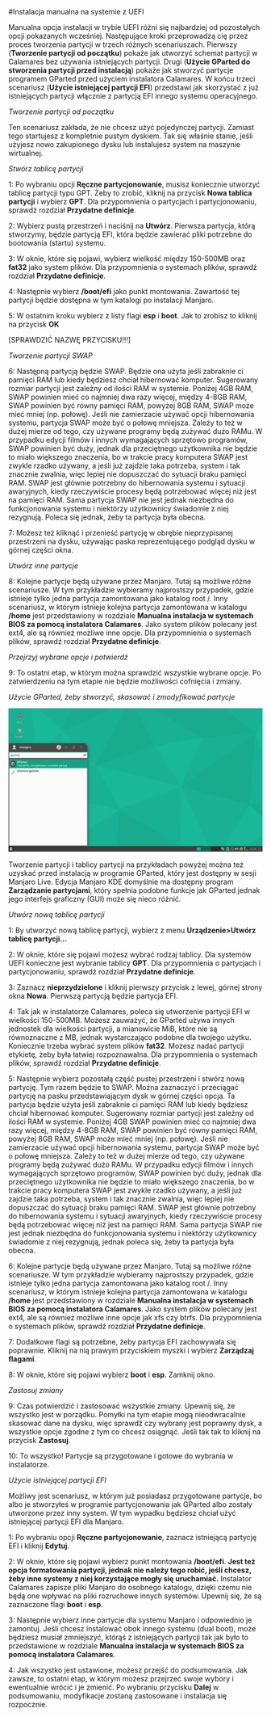 ﻿#Instalacja manualna na systemie z UEFI

Manualna opcja instalacji w trybie UEFI różni się najbardziej od pozostałych opcji pokazanych wcześniej. Następujące kroki przeprowadzą cię przez proces tworzenia partycji w trzech różnych scenariuszach. Pierwszy (**Tworzenie partycji od początku**) pokaże jak utworzyć schemat partycji w Calamares bez używania istniejących partycji. Drugi (**Użycie GParted do stworzenia partycji przed instalacją**) pokaże jak stworzyć partycje programem GParted przed użyciem instalatora Calamares. W końcu trzeci scenariusz (**Użycie istniejącej partycji EFI**) przedstawi jak skorzystać z już istniejących partycji włącznie z partycją EFI innego systemu operacyjnego.

*Tworzenie partycji od początku*

Ten scenariusz zakłada, że nie chcesz użyć pojedynczej partycji. Zamiast tego startujesz z kompletnie pustym dyskiem. Tak się właśnie stanie, jeśli użyjesz nowo zakupionego dysku lub instalujesz system na maszynie wirtualnej.

*Stwórz tablicę partycji*

1: Po wybraniu opcji **Ręczne partycjonowanie**, musisz koniecznie utworzyć tablicę partycji typu GPT. Żeby to zrobić, kliknij na przycisk **Nowa tablica partycji** i wybierz **GPT**. Dla przypomnienia o partycjach i partycjonowaniu, sprawdź rozdział **Przydatne definicje**.

2: Wybierz pustą przestrzeń i naciśnij na **Utwórz**. Pierwsza partycja, którą stworzymy, będzie partycją EFI, która będzie zawierać pliki potrzebne do bootowania (startu) systemu.

3: W oknie, które się pojawi, wybierz wielkość między 150-500MB oraz **fat32** jako system plików. Dla przypomnienia o systemach plików, sprawdź rozdział **Przydatne definicje**.


4: Następnie wybierz **/boot/efi** jako punkt montowania. Zawartość tej partycji będzie dostępna w tym katalogi po instalacji Manjaro.

5: W ostatnim kroku wybierz z listy flagi **esp** i **boot**. Jak to zrobisz to kliknij na przycisk **OK**

[SPRAWDZIĆ NAZWĘ PRZYCISKU!!!]

*Tworzenie partycji SWAP*

6: Następną partycją będzie SWAP. Będzie ona użyta jeśli zabraknie ci pamięci RAM lub kiedy będziesz chciał hibernować komputer. Sugerowany rozmiar partycji jest zależny od ilości RAM w systemie. Poniżej 4GB RAM, SWAP powinien mieć co najmniej dwa razy więcej, między 4-8GB RAM, SWAP powinien być równy pamięci RAM, powyżej 8GB RAM, SWAP może mieć mniej (np. połowę). Jeśli nie zamierzacie używać opcji hibernowania systemu, partycja SWAP może być o połowę mniejsza. Zależy to też w dużej mierze od tego, czy używane programy będą zużywać dużo RAMu. W przypadku edycji filmów i innych wymagających sprzętowo programów, SWAP powinien być duży, jednak dla przeciętnego użytkownika nie będzie to miało większego znaczenia, bo w trakcie pracy komputera SWAP jest zwykle rzadko używany, a jeśli już zajdzie taka potrzeba, system i tak znacznie zwalnia, więc lepiej nie dopuszczać do sytuacji braku pamięci RAM. SWAP jest głównie potrzebny do hibernowania systemu i sytuacji awaryjnych, kiedy rzeczywiście procesy będą potrzebować więcej niż jest na pamięci RAM. Sama partycja SWAP nie jest jednak niezbędna do funkcjonowania systemu i niektórzy użytkownicy świadomie z niej rezygnują. Poleca się jednak, żeby ta partycja była obecna.

7: Możesz też kliknąć i przenieść partycję w obrębie nieprzypisanej przestrzeni na dysku, używając paska reprezentującego podgląd dysku w górnej części okna.

*Utwórz inne partycje*

8: Kolejne partycje będą używane przez Manjaro. Tutaj są możliwe różne scenariusze. W tym przykładzie wybieramy najprostszy przypadek, gdzie istnieje tylko jedna partycja zamontowana jako katalog root /. Inny scenariusz, w którym istnieje kolejna partycja zamontowana w katalogu **/home** jest przedstawiony w rozdziale **Manualna instalacja w systemach BIOS za pomocą instalatora Calamares**. Jako system plików polecany jest ext4, ale są również możliwe inne opcje. Dla przypomnienia o systemach plików, sprawdź rozdział **Przydatne definicje**.

*Przejrzyj wybrane opcje i potwierdź*

9: To ostatni etap, w którym można sprawdzić wszystkie wybrane opcje. Po zatwierdzeniu na tym etapie nie będzie możliwości cofnięcia i zmiany.

*Użycie GParted, żeby stworzyć, skasować i zmodyfikować partycje*

![](../images/gparted1.png)

Tworzenie partycji i tablicy partycji na przykładach powyżej można też uzyskać przed instalacją w programie GParted, który jest dostępny w sesji Manjaro Live. Edycja Manjaro KDE domyślnie ma dostępny program **Zarządzanie partycjami**, który spełnia podobne funkcje jak GParted jednak jego interfejs graficzny (GUI) może się nieco różnić.

*Utwórz nową tablicę partycji*

1: By utworzyć nową tablicę partycji, wybierz z menu **Urządzenie>Utwórz tablicę partycji...**

2: W oknie, które się pojawi możesz wybrać rodzaj tablicy. Dla systemów UEFI konieczne jest wybranie tablicy **GPT**. Dla przypomnienia o partycjach i partycjonowaniu, sprawdź rozdział **Przydatne definicje**.

3: Zaznacz **nieprzydzielone** i kliknij pierwszy przycisk z lewej, górnej strony okna **Nowa**. Pierwszą partycją będzie partycja EFI.

4: Tak jak w instalatorze Calamares, poleca się utworzenie partycji EFI w wielkości 150-500MB. Możesz zauważyć, że GParted używa innych jednostek dla wielkości partycji, a mianowicie MiB, które nie są równoznaczne z MB, jednak wystarczająco podobne dla twojego użytku. Koniecznie trzeba wybrać system plików **fat32**. Możesz nadać partycji etykietę, żeby była łatwiej rozpoznawalna. Dla przypomnienia o systemach plików, sprawdź rozdział **Przydatne definicje**.

5: Następnie wybierz pozostałą część pustej przestrzeni i stwórz nową partycję. Tym razem będzie to SWAP. Można zaznaczyć i przeciągać partycję na pasku przedstawiającym dysk w górnej części opcja. Ta partycja będzie użyta jeśli zabraknie ci pamięci RAM lub kiedy będziesz chciał hibernować komputer. Sugerowany rozmiar partycji jest zależny od ilości RAM w systemie. Poniżej 4GB SWAP powinien mieć co najmniej dwa razy więcej, między 4-8GB RAM, SWAP powinien być równy pamięci RAM, powyżej 8GB RAM, SWAP może mieć mniej (np. połowę). Jeśli nie zamierzacie używać opcji hibernowania systemu, partycja SWAP może być o połowę mniejsza. Zależy to też w dużej mierze od tego, czy używane programy będą zużywać dużo RAMu. W przypadku edycji filmów i innych wymagających sprzętowo programów, SWAP powinien być duży, jednak dla przeciętnego użytkownika nie będzie to miało większego znaczenia, bo w trakcie pracy komputera SWAP jest zwykle rzadko używany, a jeśli już zajdzie taka potrzeba, system i tak znacznie zwalnia, więc lepiej nie dopuszczać do sytuacji braku pamięci RAM. SWAP jest głównie potrzebny do hibernowania systemu i sytuacji awaryjnych, kiedy rzeczywiście procesy będą potrzebować więcej niż jest na pamięci RAM. Sama partycja SWAP nie jest jednak niezbędna do funkcjonowania systemu i niektórzy użytkownicy świadomie z niej rezygnują, jednak poleca się, żeby ta partycja była obecna.

6: Kolejne partycje będą używane przez Manjaro. Tutaj są możliwe różne scenariusze. W tym przykładzie wybieramy najprostszy przypadek, gdzie istnieje tylko jedna partycja zamontowana jako katalog root /. Inny scenariusz, w którym istnieje kolejna partycja zamontowana w katalogu **/home** jest przedstawiony w rozdziale **Manualna instalacja w systemach BIOS za pomocą instalatora Calamares**. Jako system plików polecany jest ext4, ale są również możliwe inne opcje jak xfs czy btrfs. Dla przypomnienia o systemach plików, sprawdź rozdział **Przydatne definicje**.


7: Dodatkowe flagi są potrzebne, żeby partycja EFI zachowywała się poprawnie. Kliknij na nią prawym przyciskiem myszki i wybierz **Zarządzaj flagami**.

8: W oknie, które się pojawi wybierz **boot** i **esp**. Zamknij okno.

*Zastosuj zmiany*

9: Czas potwierdzić i zastosować wszystkie zmiany. Upewnij się, że wszystko jest w porządku. Pomyłki na tym etapie mogą nieodwracalnie skasować dane na dysku, więc sprawdź czy wybrany jest poprawny dysk, a wszystkie opcje zgodne z tym co chcesz osiągnąć. Jeśli tak tak to kliknij na przycisk **Zastosuj**.

10: To wszystko! Partycje są przygotowane i gotowe do wybrania w instalatorze.

*Użycie istniejącej partycji EFI*

Możliwy jest scenariusz, w którym już posiadasz przygotowane partycje, bo albo je stworzyłeś w programie partycjonowania jak GParted albo zostały utworzone przez inny system. W tym wypadku będziesz chciał użyć istniejącej partycji EFI dla Manjaro.

1: Po wybraniu opcji **Ręczne partycjonowanie**, zaznacz istniejącą partycję EFI i kliknij **Edytuj**.

2: W oknie, które się pojawi wybierz punkt montowania **/boot/efi**. **Jest też opcja formatowania partycji, jednak nie należy tego robić, jeśli chcesz, żeby inne systemy z niej korzystające mogły się uruchamiać.** Instalator Calamares zapisze pliki Manjaro do osobnego katalogu, dzięki czemu nie będą one wpływać na pliki rozruchowe innych systemów. Upewnij się, że są zaznaczone flagi **boot** i **esp**.

3: Następnie wybierz inne partycje dla systemu Manjaro i odpowiednio je zamontuj. Jeśli chcesz instalować obok innego systemu (dual boot), może będziesz musiał zmniejszyć, którąś z istniejących partycji tak jak było to przedstawione w rozdziale **Manualna instalacja w systemach BIOS za pomocą instalatora Calamares**.

4: Jak wszystko jest ustawione, możesz przejść do podsumowania. Jak zawsze, to ostatni etap, w którym możesz przejrzeć swoje wybory i ewentualnie wrócić i je zmienić. Po wybraniu przycisku **Dalej** w podsumowaniu, modyfikacje zostaną zastosowane i instalacja się rozpocznie.
